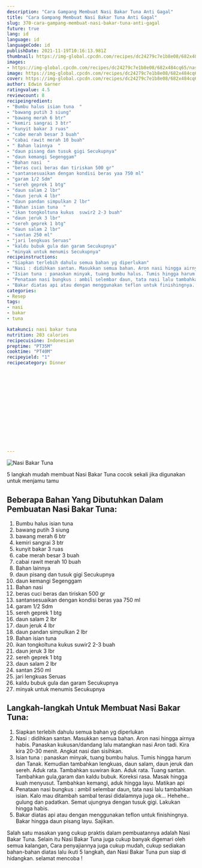 ```yaml
---
description: "Cara Gampang Membuat Nasi Bakar Tuna Anti Gagal"
title: "Cara Gampang Membuat Nasi Bakar Tuna Anti Gagal"
slug: 370-cara-gampang-membuat-nasi-bakar-tuna-anti-gagal
future: true
lang: id
language: id
languageCode: id
publishDate: 2021-11-19T10:16:13.981Z 
thumbnail: https://img-global.cpcdn.com/recipes/dc24279c7e1b8e08/682x484cq65/nasi-bakar-tuna-foto-resep-utama.webp
images:
- https://img-global.cpcdn.com/recipes/dc24279c7e1b8e08/682x484cq65/nasi-bakar-tuna-foto-resep-utama.webp
image: https://img-global.cpcdn.com/recipes/dc24279c7e1b8e08/682x484cq65/nasi-bakar-tuna-foto-resep-utama.webp
cover: https://img-global.cpcdn.com/recipes/dc24279c7e1b8e08/682x484cq65/nasi-bakar-tuna-foto-resep-utama.webp
author: Edwin Garner
ratingvalue: 4.5
reviewcount: 8
recipeingredient:
- "Bumbu halus isian tuna  "
- "bawang putih 3 siung"
- "bawang merah 6 btr"
- "kemiri sangrai 3 btr"
- "kunyit bakar 3 ruas"
- "cabe merah besar 3 buah"
- "cabai rawit merah 10 buah"
- " Bahan lainnya  "
- "daun pisang dan tusuk gigi Secukupnya"
- "daun kemangi Segenggam"
- "Bahan nasi  "
- "beras cuci beras dan tiriskan 500 gr"
- "santansesuaikan dengan kondisi beras yaa 750 ml"
- "garam 1/2 Sdm"
- "sereh geprek 1 btg"
- "daun salam 2 lbr"
- "daun jeruk 4 lbr"
- "daun pandan simpulkan 2 lbr"
- "Bahan isian tuna  "
- "ikan tongkoltuna kukus  suwir2 2-3 buah"
- "daun jeruk 3 lbr"
- "sereh geprek 1 btg"
- "daun salam 2 lbr"
- "santan 250 ml"
- "jari lengkuas Seruas"
- "kaldu bubuk gula dan garam Secukupnya"
- "minyak untuk menumis Secukupnya"
recipeinstructions:
- "Siapkan terlebih dahulu semua bahan yg diperlukan"
- "Nasi : didihkan santan. Masukkan semua bahan. Aron nasi hingga airnya habis. Panaskan kukusan/dandang lalu matangkan nasi Aron tadi. Kira kira 20-30 menit. Angkat nasi dan sisihkan."
- "Isian tuna : panaskan minyak, tuang bumbu halus. Tumis hingga harum dan Tanak. Kemudian tambahkan lengkuas, daun salam, daun jeruk dan sereh. Aduk rata. Tambahkan suwiran ikan. Aduk rata. Tuang santan. Tambahkan gula,garam dan kaldu bubuk. Koreksi rasa. Masak hingga kuah menyusut. Tambahkan kemangi, aduk hingga layu. Matikan api"
- "Penataan nasi bungkus : ambil selembar daun, tata nasi lalu tambahkan isian. Kalo mau ditambah sambal terasi didalamnya juga ok... Hehehe.. gulung dan padatkan. Semat ujungnya dengan tusuk gigi. Lakukan hingga habis."
- "Bakar diatas api atau dengan menggunakan teflon untuk finishingnya. Bakar hingga daun pisang layu. Sajikan."
categories:
- Resep
tags:
- nasi
- bakar
- tuna

katakunci: nasi bakar tuna 
nutrition: 203 calories
recipecuisine: Indonesian
preptime: "PT35M"
cooktime: "PT40M"
recipeyield: "1"
recipecategory: Dinner


     
    
    
    
    
    
    
    
    
    
    
      
    
---
```



![Nasi Bakar Tuna](https://img-global.cpcdn.com/recipes/dc24279c7e1b8e08/682x484cq65/nasi-bakar-tuna-foto-resep-utama.webp)

5 langkah mudah membuat  Nasi Bakar Tuna cocok sekali jika digunakan untuk menjamu tamu

<!--inarticleads1-->

## Beberapa Bahan Yang Dibutuhkan Dalam Pembuatan Nasi Bakar Tuna:

1. Bumbu halus isian tuna  
1. bawang putih 3 siung
1. bawang merah 6 btr
1. kemiri sangrai 3 btr
1. kunyit bakar 3 ruas
1. cabe merah besar 3 buah
1. cabai rawit merah 10 buah
1.  Bahan lainnya  
1. daun pisang dan tusuk gigi Secukupnya
1. daun kemangi Segenggam
1. Bahan nasi  
1. beras cuci beras dan tiriskan 500 gr
1. santansesuaikan dengan kondisi beras yaa 750 ml
1. garam 1/2 Sdm
1. sereh geprek 1 btg
1. daun salam 2 lbr
1. daun jeruk 4 lbr
1. daun pandan simpulkan 2 lbr
1. Bahan isian tuna  
1. ikan tongkoltuna kukus  suwir2 2-3 buah
1. daun jeruk 3 lbr
1. sereh geprek 1 btg
1. daun salam 2 lbr
1. santan 250 ml
1. jari lengkuas Seruas
1. kaldu bubuk gula dan garam Secukupnya
1. minyak untuk menumis Secukupnya



<!--inarticleads2-->

## Langkah-langkah Untuk Membuat Nasi Bakar Tuna:

1. Siapkan terlebih dahulu semua bahan yg diperlukan
1. Nasi : didihkan santan. Masukkan semua bahan. Aron nasi hingga airnya habis. Panaskan kukusan/dandang lalu matangkan nasi Aron tadi. Kira kira 20-30 menit. Angkat nasi dan sisihkan.
1. Isian tuna : panaskan minyak, tuang bumbu halus. Tumis hingga harum dan Tanak. Kemudian tambahkan lengkuas, daun salam, daun jeruk dan sereh. Aduk rata. Tambahkan suwiran ikan. Aduk rata. Tuang santan. Tambahkan gula,garam dan kaldu bubuk. Koreksi rasa. Masak hingga kuah menyusut. Tambahkan kemangi, aduk hingga layu. Matikan api
1. Penataan nasi bungkus : ambil selembar daun, tata nasi lalu tambahkan isian. Kalo mau ditambah sambal terasi didalamnya juga ok... Hehehe.. gulung dan padatkan. Semat ujungnya dengan tusuk gigi. Lakukan hingga habis.
1. Bakar diatas api atau dengan menggunakan teflon untuk finishingnya. Bakar hingga daun pisang layu. Sajikan.




Salah satu masakan yang cukup praktis dalam pembuatannya adalah  Nasi Bakar Tuna. Selain itu  Nasi Bakar Tuna  juga cukup banyak digemari oleh semua kalangan, Cara penyajiannya juga cukup mudah, cukup sediakan bahan-bahan diatas lalu ikuti 5 langkah, dan  Nasi Bakar Tuna  pun siap di hidangkan. selamat mencoba !
